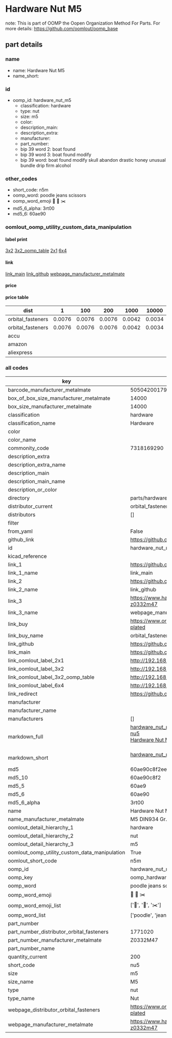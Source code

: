 # Hardware Nut M5  

note: This is part of OOMP the Oopen Organization Method For Parts. For more details: https://github.com/oomlout/oomp_base

##  part details
  







### name
* name: Hardware Nut M5
* name_short: 
### id
* oomp_id: hardware_nut_m5
  * classification: hardware
  * type: nut
  * size: m5
  * color: 
  * description_main: 
  * description_extra: 
  * manufacturer: 
  * part_number: 
  * bip 39 word 2: boat found
  * bip 39 word 3: boat found modify
  * bip 39 word: boat found modify skull abandon drastic honey unusual bundle drip firm alcohol

### other_codes
* short_code: n5m
* oomp_word: poodle jeans scissors
* oomp_word_emoji :poodle: :jeans: :scissors:
* md5_6_alpha: 3rt00
* md5_6: 60ae90






### oomlout_oomp_utility_custom_data_manipulation
#### label print
[3x2](http://192.168.1.245:1112/?label=oomp%203rt00)
[3x2_oomp_table](http://192.168.1.108:1112/?label=oomp%203rt00)
[2x1](http://192.168.1.242:1112/?label=oomp%203rt00)
[6x4](http://192.168.1.55:1112/?label=oomp%203rt00)    

#### link

[link_main](https://github.com/oomlout/oomlout_oomp_version_1_messy/tree/main/parts/hardware_nut_m5) [link_github](https://github.com/oomlout/oomlout_oomp_version_1_messy/tree/main/parts/hardware_nut_m5) [webpage_manufacturer_metalmate](https://www.harclob2b.com/m5-din934-gr-8-din267-full-nut-zinc-plated-bulk-pa-z0332m47)                            

#### price

#### price table
| dist | 1 | 100 | 200 | 1000 | 10000 |
|------|---|-----|-----|------|-------|
| orbital_fasteners | 0.0076 | 0.0076 | 0.0076 | 0.0042 | 0.0034 |
| orbital_fasteners | 0.0076 | 0.0076 | 0.0076 | 0.0042 | 0.0034 | 
| accu |  |  |  |  |  | 
| amazon |  |  |  |  |  | 
| aliexpress |  |  |  |  |  | 














### all codes 
| key | value |  
| --- | --- |  
| barcode_manufacturer_metalmate | 5050420017992 |  
| box_of_box_size_manufacturer_metalmate | 14000 |  
| box_size_manufacturer_metalmate | 14000 |  
| classification | hardware |  
| classification_name | Hardware |  
| color |  |  
| color_name |  |  
| commonity_code | 7318169290 |  
| description_extra |  |  
| description_extra_name |  |  
| description_main |  |  
| description_main_name |  |  
| description_or_color |   |  
| directory | parts/hardware_nut_m5 |  
| distributor_current | orbital_fasteners |  
| distributors | [] |  
| filter |  |  
| from_yaml | False |  
| github_link | https://github.com/oomlout/oomlout_oomp_part_src/tree/main/parts/hardware_nut_m5 |  
| id | hardware_nut_m5 |  
| kicad_reference |  |  
| link_1 | https://github.com/oomlout/oomlout_oomp_version_1_messy/tree/main/parts/hardware_nut_m5 |  
| link_1_name | link_main |  
| link_2 | https://github.com/oomlout/oomlout_oomp_version_1_messy/tree/main/parts/hardware_nut_m5 |  
| link_2_name | link_github |  
| link_3 | https://www.harclob2b.com/m5-din934-gr-8-din267-full-nut-zinc-plated-bulk-pa-z0332m47 |  
| link_3_name | webpage_manufacturer_metalmate |  
| link_buy | https://www.orbitalfasteners.co.uk/products/m5-hexagon-mild-steel-full-nuts-bright-zinc-plated |  
| link_buy_name | orbital_fasteners |  
| link_github | https://github.com/oomlout/oomlout_oomp_version_1_messy/tree/main/parts/hardware_nut_m5 |  
| link_main | https://github.com/oomlout/oomlout_oomp_version_1_messy/tree/main/parts/hardware_nut_m5 |  
| link_oomlout_label_2x1 | http://192.168.1.242:1112/?label=oomp%203rt00 |  
| link_oomlout_label_3x2 | http://192.168.1.245:1112/?label=oomp%203rt00 |  
| link_oomlout_label_3x2_oomp_table | http://192.168.1.108:1112/?label=oomp%203rt00 |  
| link_oomlout_label_6x4 | http://192.168.1.55:1112/?label=oomp%203rt00 |  
| link_redirect | https://github.com/oomlout/oomlout_oomp_version_1_messy/tree/main/parts/hardware_nut_m5 |  
| manufacturer |  |  
| manufacturer_name |  |  
| manufacturers | [] |  
| markdown_full | [hardware_nut_m5](none)<br>[nu5](none)<br>[Hardware Nut M5](none)<br><br> |  
| markdown_short | [hardware_nut_m5](none)<br><br> |  
| md5 | 60ae90c8f2ee4da509000cad1d5708c6 |  
| md5_10 | 60ae90c8f2 |  
| md5_5 | 60ae9 |  
| md5_6 | 60ae90 |  
| md5_6_alpha | 3rt00 |  
| name | Hardware Nut M5 |  
| name_manufacturer_metalmate | M5 DIN934 Gr.8 DIN267 Full Nut Zinc Plated Bulk Packed |  
| oomlout_detail_hierarchy_1 | hardware |  
| oomlout_detail_hierarchy_2 | nut |  
| oomlout_detail_hierarchy_3 | m5 |  
| oomlout_oomp_utility_custom_data_manipulation | True |  
| oomlout_short_code | n5m |  
| oomp_id | hardware_nut_m5 |  
| oomp_key | oomp_hardware_nut_m5 |  
| oomp_word | poodle jeans scissors |  
| oomp_word_emoji | :poodle: :jeans: :scissors: |  
| oomp_word_emoji_list | [':poodle:', ':jeans:', ':scissors:'] |  
| oomp_word_list | ['poodle', 'jeans', 'scissors'] |  
| part_number |  |  
| part_number_distributor_orbital_fasteners | 1771020 |  
| part_number_manufacturer_metalmate | Z0332M47 |  
| part_number_name |  |  
| quantity_current | 200 |  
| short_code | nu5 |  
| size | m5 |  
| size_name | M5 |  
| type | nut |  
| type_name | Nut |  
| webpage_distributor_orbital_fasteners | https://www.orbitalfasteners.co.uk/products/m5-hexagon-mild-steel-full-nuts-bright-zinc-plated |  
| webpage_manufacturer_metalmate | https://www.harclob2b.com/m5-din934-gr-8-din267-full-nut-zinc-plated-bulk-pa-z0332m47 |  
